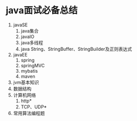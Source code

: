# java面试必备总结
1. javaSE
    1. java集合  
    2. javaIO
    3. java多线程
    4. java String、StringBuffer、StringBuilder及正则表达式
2. javaEE
    1. spring
    2. springMVC
    3. mybatis
    4. maven
3. jvm基本知识
4. 数据结构
5. 计算机网络
    1. http*
    2. TCP、UDP*
6. 常用算法编程题
